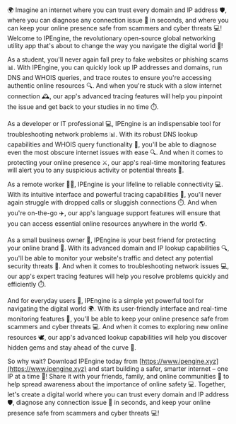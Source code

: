 🌍 Imagine an internet where you can trust every domain and IP address 🛡️, where you can diagnose any connection issue 🔧 in seconds, and where you can keep your online presence safe from scammers and cyber threats 💻! Welcome to IPEngine, the revolutionary open-source global networking utility app that's about to change the way you navigate the digital world 🚀!

As a student, you'll never again fall prey to fake websites or phishing scams 📊. With IPEngine, you can quickly look up IP addresses and domains, run DNS and WHOIS queries, and trace routes to ensure you're accessing authentic online resources 🔍. And when you're stuck with a slow internet connection 🕰️, our app's advanced tracing features will help you pinpoint the issue and get back to your studies in no time ⏱️.

As a developer or IT professional 💻, IPEngine is an indispensable tool for troubleshooting network problems 📊. With its robust DNS lookup capabilities and WHOIS query functionality 🔧, you'll be able to diagnose even the most obscure internet issues with ease 🔍. And when it comes to protecting your online presence ⚔️, our app's real-time monitoring features will alert you to any suspicious activity or potential threats 🚨.

As a remote worker 👩‍💻, IPEngine is your lifeline to reliable connectivity 💻. With its intuitive interface and powerful tracing capabilities 🔧, you'll never again struggle with dropped calls or sluggish connections ⏱️. And when you're on-the-go ✈️, our app's language support features will ensure that you can access essential online resources anywhere in the world 🌎.

As a small business owner 💸, IPEngine is your best friend for protecting your online brand 👥. With its advanced domain and IP lookup capabilities 🔍, you'll be able to monitor your website's traffic and detect any potential security threats 🚨. And when it comes to troubleshooting network issues 💻, our app's expert tracing features will help you resolve problems quickly and efficiently ⏱️.

And for everyday users 👥, IPEngine is a simple yet powerful tool for navigating the digital world 🌍. With its user-friendly interface and real-time monitoring features 🔧, you'll be able to keep your online presence safe from scammers and cyber threats 💻. And when it comes to exploring new online resources 🕊️, our app's advanced lookup capabilities will help you discover hidden gems and stay ahead of the curve 🚀.

So why wait? Download IPEngine today from [https://www.ipengine.xyz](https://www.ipengine.xyz) and start building a safer, smarter internet – one IP at a time 🔩! Share it with your friends, family, and online communities 👥 to help spread awareness about the importance of online safety 💻. Together, let's create a digital world where you can trust every domain and IP address 🛡️, diagnose any connection issue 🔧 in seconds, and keep your online presence safe from scammers and cyber threats 💻!